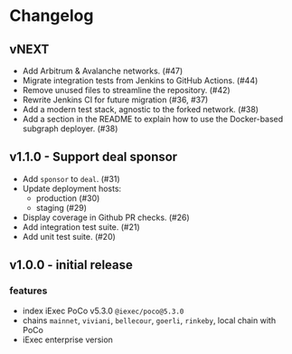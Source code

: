 # Changelog

## vNEXT

- Add Arbitrum & Avalanche networks. (#47)
- Migrate integration tests from Jenkins to GitHub Actions. (#44)
- Remove unused files to streamline the repository. (#42)
- Rewrite Jenkins CI for future migration (#36, #37)
- Add a modern test stack, agnostic to the forked network. (#38)
- Add a section in the README to explain how to use the Docker-based subgraph deployer. (#38)

## v1.1.0 - Support deal sponsor

- Add `sponsor` to `deal`. (#31)
- Update deployment hosts:
  - production (#30)
  - staging (#29)
- Display coverage in Github PR checks. (#26)
- Add integration test suite. (#21)
- Add unit test suite. (#20)

## v1.0.0 - initial release

### features

- index iExec PoCo v5.3.0 `@iexec/poco@5.3.0`
- chains `mainnet`, `viviani`, `bellecour`, `goerli`, `rinkeby`, local chain with PoCo
- iExec enterprise version
